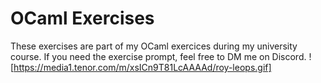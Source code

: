 # OCaml Exercises

These exercises are part of my OCaml exercices during my university course. If you need the exercise prompt, feel free to DM me on Discord.
![https://media1.tenor.com/m/xsICn9T81LcAAAAd/roy-leops.gif]
